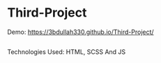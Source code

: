 # Third-Project
Demo: https://3bdullah330.github.io/Third-Project/
##
Technologies Used: HTML, SCSS And JS
